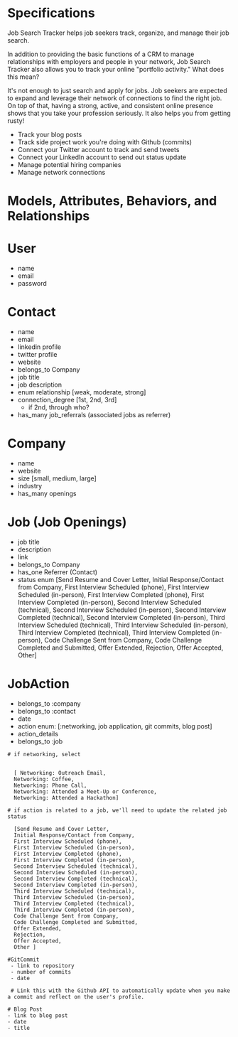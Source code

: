# Specifications

Job Search Tracker helps job seekers track, organize, and manage their job search.

In addition to providing the basic functions of a CRM to manage relationships with 
employers and people in your network, Job Search Tracker also allows you to track
your online "portfolio activity." What does this mean?

It's not enough to just search and apply for jobs. Job seekers are expected to expand 
and leverage their network of connections to find the right job. On top of that, having
a strong, active, and consistent online presence shows that you take your profession
seriously. It also helps you from getting rusty!

  - Track your blog posts
  - Track side project work you're doing with Github (commits)
  - Connect your Twitter account to track and send tweets
  - Connect your LinkedIn account to send out status update
  - Manage potential hiring companies
  - Manage network connections 


# Models, Attributes, Behaviors, and Relationships

  # User
   - name
   - email
   - password

  # Contact
   - name
   - email
   - linkedin profile
   - twitter profile
   - website
   - belongs_to Company
   - job title
   - job description
   - enum relationship [weak, moderate, strong]
   - connection_degree [1st, 2nd, 3rd]
     - if 2nd, through who? 
   - has_many job_referrals (associated jobs as referrer)

  
  # Company
   - name
   - website
   - size [small, medium, large]
   - industry
   - has_many openings

  # Job (Job Openings)
   - job title
   - description
   - link
   - belongs_to Company
   - has_one Referrer (Contact)
   - status enum [Send Resume and Cover Letter,
      Initial Response/Contact from Company,
      First Interview Scheduled (phone),
      First Interview Scheduled (in-person),
      First Interview Completed (phone),
      First Interview Completed (in-person),
      Second Interview Scheduled (technical),
      Second Interview Scheduled (in-person),
      Second Interview Completed (technical),
      Second Interview Completed (in-person),
      Third Interview Scheduled (technical),
      Third Interview Scheduled (in-person),
      Third Interview Completed (technical),
      Third Interview Completed (in-person),
      Code Challenge Sent from Company,
      Code Challenge Completed and Submitted,
      Offer Extended,
      Rejection,
      Offer Accepted,
      Other]

  # JobAction
   - belongs_to :company
   - belongs_to :contact
   - date
   - action enum: [:networking, job application, git commits, blog post]
   - action_details
   - belongs_to :job

    # if networking, select


      [ Networking: Outreach Email,
      Networking: Coffee,
      Networking: Phone Call,
      Networking: Attended a Meet-Up or Conference,
      Networking: Attended a Hackathon]

    # if action is related to a job, we'll need to update the related job status

      [Send Resume and Cover Letter,
      Initial Response/Contact from Company,
      First Interview Scheduled (phone),
      First Interview Scheduled (in-person),
      First Interview Completed (phone),
      First Interview Completed (in-person),
      Second Interview Scheduled (technical),
      Second Interview Scheduled (in-person),
      Second Interview Completed (technical),
      Second Interview Completed (in-person),
      Third Interview Scheduled (technical),
      Third Interview Scheduled (in-person),
      Third Interview Completed (technical),
      Third Interview Completed (in-person),
      Code Challenge Sent from Company,
      Code Challenge Completed and Submitted,
      Offer Extended,
      Rejection,
      Offer Accepted,
      Other ] 

    #GitCommit
     - link to repository
     - number of commits
     - date

     # Link this with the Github API to automatically update when you make a commit and reflect on the user's profile. 

    # Blog Post
    - link to blog post
    - date
    - title

    




